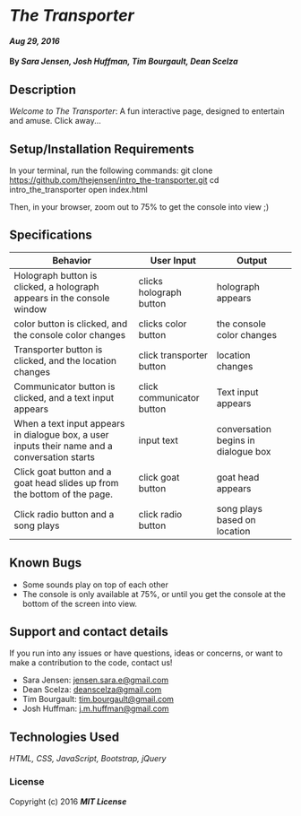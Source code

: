 # _The Transporter_

#### _Aug 29, 2016_

#### By _**Sara Jensen, Josh Huffman, Tim Bourgault, Dean Scelza**_

## Description

_Welcome to The Transporter_:  A fun interactive page, designed to entertain and amuse.  Click away...

## Setup/Installation Requirements

In your terminal, run the following commands: 
  git clone https://github.com/thejensen/intro_the-transporter.git
  cd intro_the_transporter
  open index.html

  Then, in your browser, zoom out to 75% to get the console into view ;) 

## Specifications

| Behavior | User Input | Output |
|---|---|---|
| Holograph button is clicked, a holograph appears in the console window | clicks holograph button  | holograph appears |
| color button is clicked, and the console color changes | clicks color button | the console color changes |
| Transporter button is clicked, and the location changes | click transporter button | location changes |
| Communicator button is clicked, and a text input appears | click communicator button | Text input appears |
| When a text input appears in dialogue box, a user inputs their name and a conversation starts | input text | conversation begins in dialogue box |
| Click goat button and a goat head slides up from the bottom of the page. | click goat button | goat head appears |
| Click radio button and a song plays | click radio button | song plays based on location |

## Known Bugs

  * Some sounds play on top of each other
  * The console is only available at 75%, or until you get the console at the bottom of the screen into view. 

## Support and contact details
If you run into any issues or have questions, ideas or concerns, or want to make a contribution to the code, contact us!
  * Sara Jensen: jensen.sara.e@gmail.com
  * Dean Scelza: deanscelza@gmail.com
  * Tim Bourgault: tim.bourgault@gmail.com
  * Josh Huffman: j.m.huffman@gmail.com

## Technologies Used

_HTML, CSS, JavaScript, Bootstrap, jQuery_

### License

Copyright (c) 2016 **_MIT License_**

